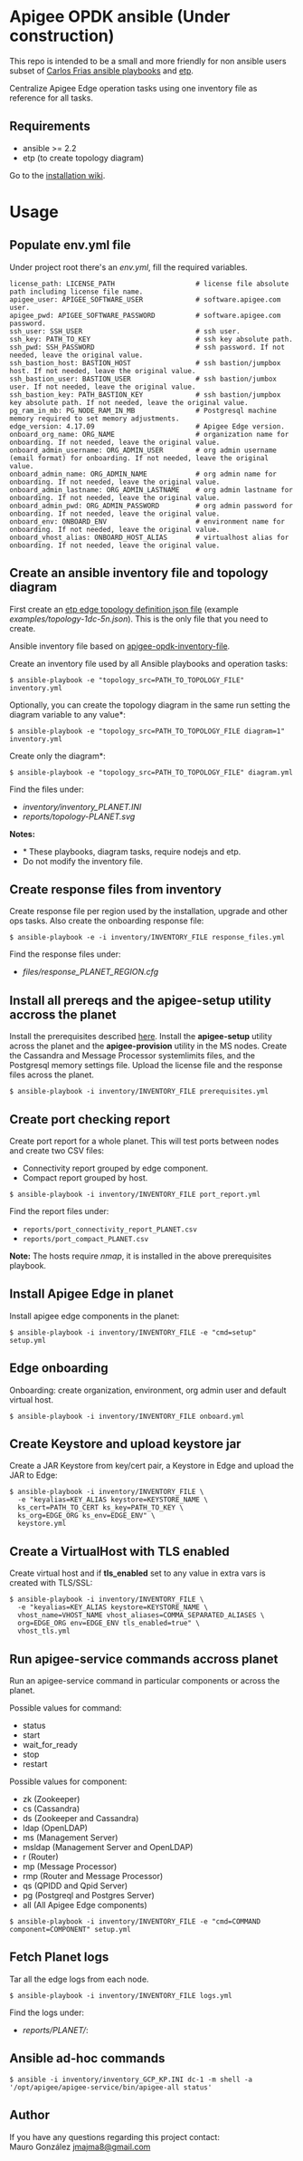 # Apigee OPDK ansible (Under construction)

This repo is intended to be a small and more friendly for non ansible users subset of [Carlos Frias ansible playbooks](https://github.com/carlosfrias/apigee-opdk-playbook-setup-ansible) and [etp](https://github.com/yuriylesyuk/etp). 

Centralize Apigee Edge operation tasks using one inventory file as reference for all tasks.

## Requirements
- ansible >= 2.2
- etp (to create topology diagram)

Go to the [installation wiki](https://github.com/maurogonzalez/apigee-opdk-ansible/wiki/Install-requirements).

# Usage

## Populate env.yml file
Under project root there's an _env.yml_, fill the required variables. 
```
license_path: LICENSE_PATH                    # license file absolute path including license file name.
apigee_user: APIGEE_SOFTWARE_USER             # software.apigee.com user.
apigee_pwd: APIGEE_SOFTWARE_PASSWORD          # software.apigee.com password.
ssh_user: SSH_USER                            # ssh user.
ssh_key: PATH_TO_KEY                          # ssh key absolute path.
ssh_pwd: SSH_PASSWORD                         # ssh password. If not needed, leave the original value.
ssh_bastion_host: BASTION_HOST                # ssh bastion/jumpbox host. If not needed, leave the original value.
ssh_bastion_user: BASTION_USER                # ssh bastion/jumbox user. If not needed, leave the original value.
ssh_bastion_key: PATH_BASTION_KEY             # ssh bastion/jumpbox key absolute path. If not needed, leave the original value.
pg_ram_in_mb: PG_NODE_RAM_IN_MB               # Postgresql machine memory required to set memory adjustments.
edge_version: 4.17.09                         # Apigee Edge version.
onboard_org_name: ORG_NAME                    # organization name for onboarding. If not needed, leave the original value. 
onboard_admin_username: ORG_ADMIN_USER        # org admin username (email format) for onboarding. If not needed, leave the original value. 
onboard_admin_name: ORG_ADMIN_NAME            # org admin name for onboarding. If not needed, leave the original value. 
onboard_admin_lastname: ORG_ADMIN_LASTNAME    # org admin lastname for onboarding. If not needed, leave the original value. 
onboard_admin_pwd: ORG_ADMIN_PASSWORD         # org admin password for onboarding. If not needed, leave the original value. 
onboard_env: ONBOARD_ENV                      # environment name for onboarding. If not needed, leave the original value. 
onboard_vhost_alias: ONBOARD_HOST_ALIAS       # virtualhost alias for onboarding. If not needed, leave the original value.
```

## Create an ansible inventory file and topology diagram

First create an [etp edge topology definition json file](https://github.com/yuriylesyuk/etp) (example _examples/topology-1dc-5n.json_).
This is the only file that you need to create.

Ansible inventory file based on [apigee-opdk-inventory-file](https://github.com/carlosfrias/apigee-opdk-playbook-setup-ansible/blob/master/README-INVENTORY-FILE.md).

Create an inventory file used by all Ansible playbooks and operation tasks:
```
$ ansible-playbook -e "topology_src=PATH_TO_TOPOLOGY_FILE" inventory.yml
```
Optionally, you can create the topology diagram in the same run setting the diagram variable to any value*:
```
$ ansible-playbook -e "topology_src=PATH_TO_TOPOLOGY_FILE diagram=1" inventory.yml
```
Create only the diagram*:
```
$ ansible-playbook -e "topology_src=PATH_TO_TOPOLOGY_FILE" diagram.yml
```
Find the files under:
  - _inventory/inventory\_PLANET.INI_
  - _reports/topology-PLANET.svg_

**Notes:** 
  - \* These playbooks, diagram tasks, require nodejs and etp.
  - Do not modify the inventory file.

## Create response files from inventory 

Create response file per region used by the installation, upgrade and other ops tasks. Also
create the onboarding response file:
```
$ ansible-playbook -e -i inventory/INVENTORY_FILE response_files.yml
```
Find the response files under:
  - _files/response_PLANET_REGION.cfg_

## Install all prereqs and the apigee-setup utility accross the planet
Install the prerequisites described [here](https://docs.apigee.com/private-cloud/latest/install-edge-apigee-setup-utility).
Install the **apigee-setup** utility across the planet and the **apigee-provision** utility in the MS nodes.
Create the Cassandra and Message Processor systemlimits files, and the Postgresql memory settings file. 
Upload the license file and the response files across the planet.

```
$ ansible-playbook -i inventory/INVENTORY_FILE prerequisites.yml
```

## Create port checking report

Create port report for a whole planet. This will test ports between nodes and create two CSV files:
- Connectivity report grouped by edge component.
- Compact report grouped by host.
```
$ ansible-playbook -i inventory/INVENTORY_FILE port_report.yml
```
Find the report files under: 
  - `reports/port_connectivity_report_PLANET.csv`
  - `reports/port_compact_PLANET.csv`

**Note:** The hosts require _nmap_, it is installed in the above prerequisites playbook.
## Install Apigee Edge in planet
Install apigee edge components in the planet:

```
$ ansible-playbook -i inventory/INVENTORY_FILE -e "cmd=setup" setup.yml
```
## Edge onboarding
Onboarding: create organization, environment, org admin user and default virtual host.

```
$ ansible-playbook -i inventory/INVENTORY_FILE onboard.yml
```

## Create Keystore and upload keystore jar
Create a JAR Keystore from key/cert pair, a Keystore in Edge and upload the JAR to Edge:

```
$ ansible-playbook -i inventory/INVENTORY_FILE \
  -e "keyalias=KEY_ALIAS keystore=KEYSTORE_NAME \
  ks_cert=PATH_TO_CERT ks_key=PATH_TO_KEY \
  ks_org=EDGE_ORG ks_env=EDGE_ENV" \
  keystore.yml
```

## Create a VirtualHost with TLS enabled
Create virtual host and if **tls_enabled** set to any value in extra vars is created with TLS/SSL:

```
$ ansible-playbook -i inventory/INVENTORY_FILE \
  -e "keyalias=KEY_ALIAS keystore=KEYSTORE_NAME \
  vhost_name=VHOST_NAME vhost_aliases=COMMA_SEPARATED_ALIASES \
  org=EDGE_ORG env=EDGE_ENV tls_enabled=true" \
  vhost_tls.yml
```

## Run apigee-service commands accross planet
Run an apigee-service command in particular components or across the planet.

Possible values for command:
- status
- start
- wait_for_ready
- stop
- restart

Possible values for component:
- zk      (Zookeeper)
- cs      (Cassandra)
- ds      (Zookeeper and Cassandra)
- ldap    (OpenLDAP)
- ms      (Management Server)
- msldap  (Management Server and OpenLDAP)
- r       (Router)
- mp      (Message Processor)
- rmp     (Router and Message Processor)
- qs      (QPIDD and Qpid Server)
- pg      (Postgreql and Postgres Server)
- all     (All Apigee Edge components)

```
$ ansible-playbook -i inventory/INVENTORY_FILE -e "cmd=COMMAND component=COMPONENT" setup.yml
```

## Fetch Planet logs
Tar all the edge logs from each node.

```
$ ansible-playbook -i inventory/INVENTORY_FILE logs.yml
```

Find the logs under:
  - _reports/PLANET/_:

## Ansible ad-hoc commands
```
$ ansible -i inventory/inventory_GCP_KP.INI dc-1 -m shell -a '/opt/apigee/apigee-service/bin/apigee-all status'
```

## Author

If you have any questions regarding this project contact:  
Mauro González <jmajma8@gmail.com>

